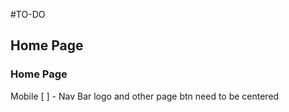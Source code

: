 #TO-DO

## Home Page

### Home Page
Mobile
[ ] - Nav Bar logo and other page btn need to be centered